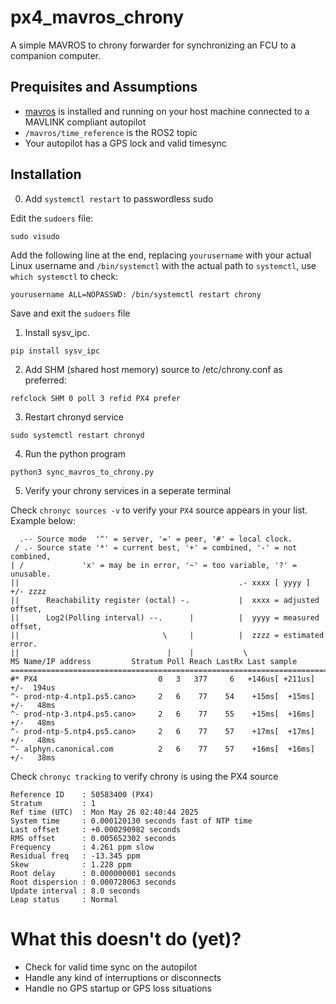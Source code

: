 # px4_mavros_chrony
A simple MAVROS to chrony forwarder for synchronizing an FCU to a companion computer.

## Prequisites and Assumptions
* [mavros](https://github.com/mavlink/mavros) is installed and running on your host machine connected to a MAVLINK compliant autopilot
* `/mavros/time_reference` is the ROS2 topic
* Your autopilot has a GPS lock and valid timesync

## Installation
0. Add `systemctl restart` to passwordless sudo

Edit the `sudoers` file:
```
sudo visudo
```

Add the following line at the end, replacing `yourusername` with your actual Linux username and `/bin/systemctl` with the actual path to `systemctl`, use `which systemctl` to check:
```
yourusername ALL=NOPASSWD: /bin/systemctl restart chrony
```
Save and exit the `sudoers` file


1. Install sysv_ipc.

```
pip install sysv_ipc
```

2. Add SHM (shared host memory) source to /etc/chrony.conf as preferred:

```
refclock SHM 0 poll 3 refid PX4 prefer
```

3. Restart chronyd service

```
sudo systemctl restart chronyd
```

4. Run the python program 

```
python3 sync_mavros_to_chrony.py
```

5. Verify your chrony services in a seperate terminal

Check `chronyc sources -v` to verify your `PX4` source appears in your list. Example below:

```
  .-- Source mode  '^' = server, '=' = peer, '#' = local clock.
 / .- Source state '*' = current best, '+' = combined, '-' = not combined,
| /             'x' = may be in error, '~' = too variable, '?' = unusable.
||                                                 .- xxxx [ yyyy ] +/- zzzz
||      Reachability register (octal) -.           |  xxxx = adjusted offset,
||      Log2(Polling interval) --.      |          |  yyyy = measured offset,
||                                \     |          |  zzzz = estimated error.
||                                 |    |           \
MS Name/IP address         Stratum Poll Reach LastRx Last sample               
===============================================================================
#* PX4                           0   3   377     6   +146us[ +211us] +/-  194us
^- prod-ntp-4.ntp1.ps5.cano>     2   6    77    54    +15ms[  +15ms] +/-   48ms
^- prod-ntp-3.ntp4.ps5.cano>     2   6    77    55    +15ms[  +16ms] +/-   48ms
^- prod-ntp-5.ntp4.ps5.cano>     2   6    77    57    +17ms[  +17ms] +/-   48ms
^- alphyn.canonical.com          2   6    77    57    +16ms[  +16ms] +/-   38ms
```

Check `chronyc tracking` to verify chrony is using the PX4 source

```
Reference ID    : 50583400 (PX4)
Stratum         : 1
Ref time (UTC)  : Mon May 26 02:40:44 2025
System time     : 0.000120130 seconds fast of NTP time
Last offset     : +0.000290982 seconds
RMS offset      : 0.005652302 seconds
Frequency       : 4.261 ppm slow
Residual freq   : -13.345 ppm
Skew            : 1.228 ppm
Root delay      : 0.000000001 seconds
Root dispersion : 0.000728063 seconds
Update interval : 8.0 seconds
Leap status     : Normal
```

# What this doesn't do (yet)?
* Check for valid time sync on the autopilot
* Handle any kind of interruptions or disconnects
* Handle no GPS startup or GPS loss situations
